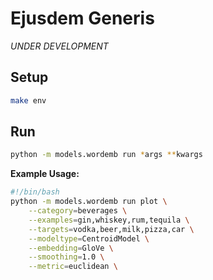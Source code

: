 # Ejusdem Generis

_UNDER DEVELOPMENT_

## Setup

```bash
make env
```

## Run
```bash
python -m models.wordemb run *args **kwargs
```

__Example Usage:__
```bash
#!/bin/bash
python -m models.wordemb run plot \
	--category=beverages \
	--examples=gin,whiskey,rum,tequila \
	--targets=vodka,beer,milk,pizza,car \
	--modeltype=CentroidModel \
	--embedding=GloVe \
	--smoothing=1.0 \
	--metric=euclidean \
```